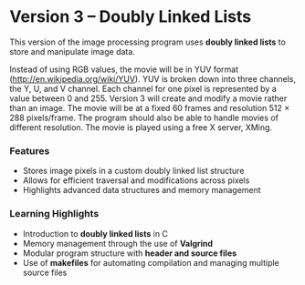 # Version 3 – Doubly Linked Lists
This version of the image processing program uses **doubly linked lists** to store and manipulate image data. 

Instead of using RGB values, the movie will be in YUV format (http://en.wikipedia.org/wiki/YUV).
YUV is broken down into three channels, the Y, U, and V channel. Each channel for one pixel is represented by a value between 0 and 255.
Version 3 will create and modify a movie rather than an image. The movie will be at a fixed 60 frames and resolution 512 × 288 pixels/frame.  The program should also be able to handle movies of different resolution. The movie is played using a free X server, XMing.

### Features
- Stores image pixels in a custom doubly linked list structure
- Allows for efficient traversal and modifications across pixels
- Highlights advanced data structures and memory management

### Learning Highlights
- Introduction to **doubly linked lists** in C
- Memory management through the use of **Valgrind**
- Modular program structure with **header and source files**
- Use of **makefiles** for automating compilation and managing multiple source files  
